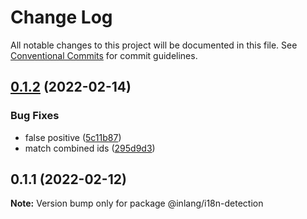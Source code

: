# Change Log

All notable changes to this project will be documented in this file.
See [Conventional Commits](https://conventionalcommits.org) for commit guidelines.

## [0.1.2](https://github.com/inlang/inlang/compare/@inlang/i18n-detection@0.1.1...@inlang/i18n-detection@0.1.2) (2022-02-14)


### Bug Fixes

* false positive ([5c11b87](https://github.com/inlang/inlang/commit/5c11b87107c7bee3fcfdac18636aa8759aac3e54))
* match combined ids ([295d9d3](https://github.com/inlang/inlang/commit/295d9d31c620f0354cd2bcd28c56f35bb803dd64))





## 0.1.1 (2022-02-12)

**Note:** Version bump only for package @inlang/i18n-detection

